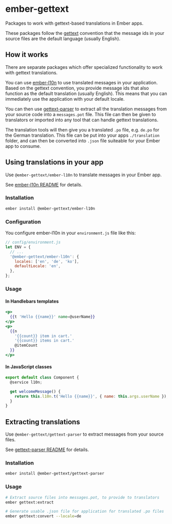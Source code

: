 # ember-gettext

Packages to work with gettext-based translations in Ember apps.

These packages follow the [gettext](https://www.gnu.org/software/gettext/) convention that the message ids in your source files are the default language (usually English).

## How it works

There are separate packages which offer specialized functionality to work with gettext translations.

You can use [ember-l10n](./packages/ember-l10n) to use translated messages in your application. Based on the gettext convention, you provide message ids that also function as the default translation (usually English). This means that you can immediately use the application with your default locale.

You can then use [gettext-parser](./packages/gettext-parser) to extract all the translation messages from your source code into a `messages.pot` file. This file can then be given to translators or imported into any tool that can handle gettext translations.

The translation tools will then give you a translated `.po` file, e.g. `de.po` for the German translation. This file can be put into your apps `./translation` folder, and can then be converted into `.json` file suiteable for your Ember app to consume.

## Using translations in your app

Use `@ember-gettext/ember-l10n` to translate messages in your Ember app.

See [ember-l10n README](./packages/ember-l10n/README.md) for details.

### Installation

```sh
ember install @ember-gettext/ember-l10n
```

### Configuration

You configure ember-l10n in your `environment.js` file like this:

```js
// config/environment.js
let ENV = {
  // ...
  '@ember-gettext/ember-l10n': {
    locales: ['en', 'de', 'ko'],
    defaultLocale: 'en',
  },
};
```

### Usage

#### In Handlebars templates

```hbs
<p>
  {{t 'Hello {{name}}' name=@userName}}
</p>
<p>
  {{n
    '{{count}} item in cart.'
    '{{count}} items in cart.'
    @itemCount
  }}
</p>
```

#### In JavaScript classes

```js
export default class Component {
  @service l10n;

  get welcomeMessage() {
    return this.l10n.t('Hello {{name}}', { name: this.args.userName });
  }
}
```

## Extracting translations

Use `@ember-gettext/gettext-parser` to extract messages from your source files.

See [gettext-parser README](./packages/gettext-parser/README.md) for details.

### Installation

```sh
ember install @ember-gettext/gettext-parser
```

### Usage

```sh
# Extract source files into messages.pot, to provide to translators
ember gettext:extract

# Generate usable .json file for application for translated .po files
ember gettext:convert --locale=de
```
